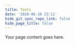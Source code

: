 ```yaml
---
title: Tools
date: '2020-06-18 23:11'
hide_git_sync_repo_link: false
hide_page_title: false
---
```


Your page content goes here.